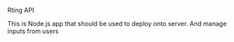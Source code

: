 Rting API

This is Node.js app that should be used to deploy onto server.
And manage inputs from users